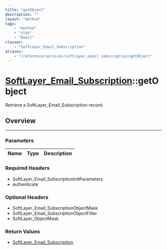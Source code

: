 ```yaml
---
title: "getObject"
description: ""
layout: "method"
tags:
    - "method"
    - "sldn"
    - "Email"
classes:
    - "SoftLayer_Email_Subscription"
aliases:
    - "/reference/services/softlayer_email_subscription/getObject"
---
```

# [SoftLayer_Email_Subscription](/reference/services/SoftLayer_Email_Subscription)::getObject


Retrieve a SoftLayer_Email_Subscription record.


## Overview 


-----

### Parameters 
|Name | Type | Description |
| --- | --- | --- |


### Required Headers
* SoftLayer_Email_SubscriptionInitParameters
* authenticate


### Optional Headers
* SoftLayer_Email_SubscriptionObjectMask
* SoftLayer_Email_SubscriptionObjectFilter
* SoftLayer_ObjectMask

### Return Values
* <a href='/reference/datatypes/SoftLayer_Email_Subscription'>SoftLayer_Email_Subscription </a>




